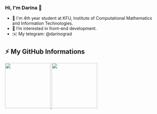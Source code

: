 ### Hi, I'm Darina 👋

<!--
**VinogradovaD/VinogradovaD** is a ✨ _special_ ✨ repository because its `README.md` (this file) appears on your GitHub profile.

Here are some ideas to get you started:

- 🔭 I’m currently working on ...
- 🌱 I’m currently learning ...
- 👯 I’m looking to collaborate on ...
- 🤔 I’m looking for help with ...
- 💬 Ask me about ...
- 📫 How to reach me: ...
- 😄 Pronouns: ...
- ⚡ Fun fact: ...
-->
- 🏫 I'm 4th year student at KFU, Institute of Computational Mathematics and Information Technologies. 
- 🌱 I’m interested in front-end development.
- ✉️ My telegram: @darinograd

## ⚡ My GitHub Informations 

<a href="https://github.com/camilasmarques">
  <img height="150em" src="https://github-readme-stats.vercel.app/api?username=vinogradovad&theme=dracula&show_icons=true"/>
  <img height="150em" src="https://github-readme-stats.vercel.app/api/top-langs/?username=vinogradovad&layout=compact&theme=dracula"/>
<div>

